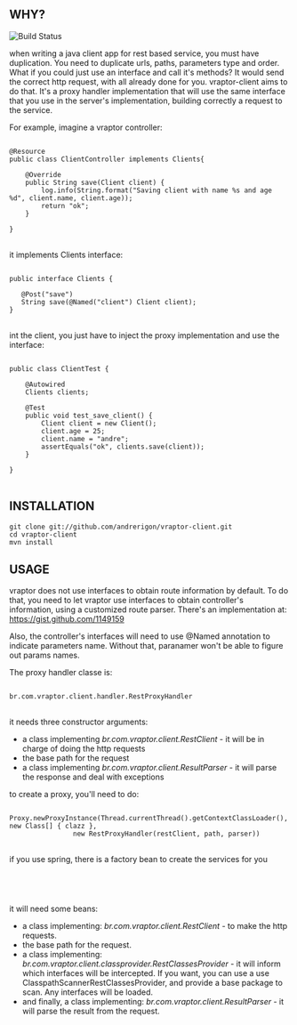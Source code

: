 ## WHY?

![Build Status](https://secure.travis-ci.org/andrerigon/vraptor-client.png)

when writing a java client app for rest based service, you must have duplication.
You need to duplicate urls, paths, parameters type and order.
What if you could just use an interface and call it's methods?
It would send the correct http request, with all already done for you.
vraptor-client aims to do that. It's a proxy handler implementation that will use the same
interface that you use in the server's implementation, building correctly a request to the service.

For example, imagine a vraptor controller:

<pre>
<code>
@Resource
public class ClientController implements Clients{

    @Override
    public String save(Client client) {
		log.info(String.format("Saving client with name %s and age %d", client.name, client.age));
		return "ok";
	}

}
</code>
</pre>

it implements Clients interface:

<pre>
<code>
public interface Clients {

   @Post("save")
   String save(@Named("client") Client client);
}
</code>
</pre>

int the client, you just have to inject the proxy implementation and use the interface:

<pre>
<code>
public class ClientTest {

    @Autowired
    Clients clients;

    @Test
	public void test_save_client() {
		Client client = new Client();
		client.age = 25;
		client.name = "andre";
		assertEquals("ok", clients.save(client));
	}

}
</code>
</pre>

## INSTALLATION

<pre>
<code>git clone git://github.com/andrerigon/vraptor-client.git
cd vraptor-client
mvn install</code>
</pre>

## USAGE

vraptor does not use interfaces to obtain route information by default.
To do that, you need to let vraptor use interfaces to obtain controller's information, using
a customized route parser.
There's an implementation at: https://gist.github.com/1149159

Also, the controller's interfaces will need to use @Named annotation to indicate parameters name. Without that, paranamer won't be able to figure out params names.


The proxy handler classe is:

<pre>
<code>
br.com.vraptor.client.handler.RestProxyHandler
</code>
</pre>

it needs three constructor arguments:

* a class implementing *br.com.vraptor.client.RestClient* - it will be in charge of doing the http requests
* the base path for the request
* a class implementing *br.com.vraptor.client.ResultParser* - it will parse the response and deal with exceptions

to create a proxy, you'll need to do:

<pre>
<code>
Proxy.newProxyInstance(Thread.currentThread().getContextClassLoader(), new Class<?>[] { clazz },
				new RestProxyHandler(restClient, path, parser))
</code>
</pre>

if you use spring, there is a factory bean to create the services for you

<pre>
<code>
<bean name="factory" class=" br.com.vraptor.client.spring.SpringRestFactory" />
</code>
</pre>

it will need some beans:

* a class implementing: *br.com.vraptor.client.RestClient* - to make the http requests.
* the base path for the request.
* a class implementing: *br.com.vraptor.client.classprovider.RestClassesProvider* - it will inform which interfaces will be intercepted. If you want, you can use a use ClasspathScannerRestClassesProvider, and provide a base package to scan. Any interfaces will be loaded.
* and finally, a class implementing: *br.com.vraptor.client.ResultParser* - it will parse the result from the request.

